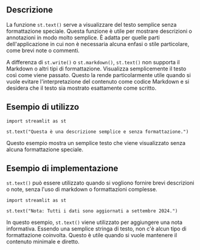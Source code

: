 ## Descrizione

La funzione `st.text()` serve a visualizzare del testo semplice senza formattazione speciale. Questa funzione è utile per mostrare descrizioni o annotazioni in modo molto semplice. È adatta per quelle parti dell'applicazione in cui non è necessaria alcuna enfasi o stile particolare, come brevi note o commenti.

A differenza di `st.write()` o `st.markdown()`, `st.text()` non supporta il Markdown o altri tipi di formattazione. Visualizza semplicemente il testo così come viene passato. Questo la rende particolarmente utile quando si vuole evitare l'interpretazione del contenuto come codice Markdown e si desidera che il testo sia mostrato esattamente come scritto.

## Esempio di utilizzo

```
import streamlit as st

st.text("Questa è una descrizione semplice e senza formattazione.")
```

Questo esempio mostra un semplice testo che viene visualizzato senza alcuna formattazione speciale.

## Esempio di implementazione

`st.text()` può essere utilizzato quando si vogliono fornire brevi descrizioni o note, senza l'uso di markdown o formattazioni complesse.

```
import streamlit as st

st.text("Nota: Tutti i dati sono aggiornati a settembre 2024.")
```

In questo esempio, `st.text()` viene utilizzato per aggiungere una nota informativa. Essendo una semplice stringa di testo, non c'è alcun tipo di formattazione coinvolta. Questo è utile quando si vuole mantenere il contenuto minimale e diretto.